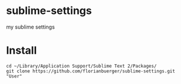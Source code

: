 sublime-settings
================

my sublime settings

Install
=======

	cd ~/Library/Application Support/Sublime Text 2/Packages/
	git clone https://github.com/florianbuerger/sublime-settings.git "User"

